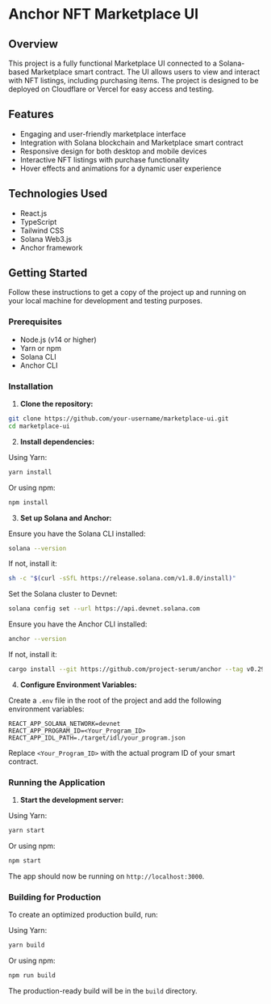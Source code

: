 
# Anchor NFT Marketplace UI

## Overview

This project is a fully functional Marketplace UI connected to a Solana-based Marketplace smart contract. The UI allows users to view and interact with NFT listings, including purchasing items. The project is designed to be deployed on Cloudflare or Vercel for easy access and testing.

## Features

- Engaging and user-friendly marketplace interface
- Integration with Solana blockchain and Marketplace smart contract
- Responsive design for both desktop and mobile devices
- Interactive NFT listings with purchase functionality
- Hover effects and animations for a dynamic user experience

## Technologies Used

- React.js
- TypeScript
- Tailwind CSS
- Solana Web3.js
- Anchor framework

## Getting Started

Follow these instructions to get a copy of the project up and running on your local machine for development and testing purposes.

### Prerequisites

- Node.js (v14 or higher)
- Yarn or npm
- Solana CLI
- Anchor CLI

### Installation

1. **Clone the repository:**

```bash
git clone https://github.com/your-username/marketplace-ui.git
cd marketplace-ui
```

2. **Install dependencies:**

Using Yarn:

```bash
yarn install
```

Or using npm:

```bash
npm install
```

3. **Set up Solana and Anchor:**

Ensure you have the Solana CLI installed:

```bash
solana --version
```

If not, install it:

```bash
sh -c "$(curl -sSfL https://release.solana.com/v1.8.0/install)"
```

Set the Solana cluster to Devnet:

```bash
solana config set --url https://api.devnet.solana.com
```

Ensure you have the Anchor CLI installed:

```bash
anchor --version
```

If not, install it:

```bash
cargo install --git https://github.com/project-serum/anchor --tag v0.29.0 anchor-cli --locked
```

4. **Configure Environment Variables:**

Create a `.env` file in the root of the project and add the following environment variables:

```plaintext
REACT_APP_SOLANA_NETWORK=devnet
REACT_APP_PROGRAM_ID=<Your_Program_ID>
REACT_APP_IDL_PATH=./target/idl/your_program.json
```

Replace `<Your_Program_ID>` with the actual program ID of your smart contract.

### Running the Application

1. **Start the development server:**

Using Yarn:

```bash
yarn start
```

Or using npm:

```bash
npm start
```

The app should now be running on `http://localhost:3000`.

### Building for Production

To create an optimized production build, run:

Using Yarn:

```bash
yarn build
```

Or using npm:

```bash
npm run build
```

The production-ready build will be in the `build` directory.

